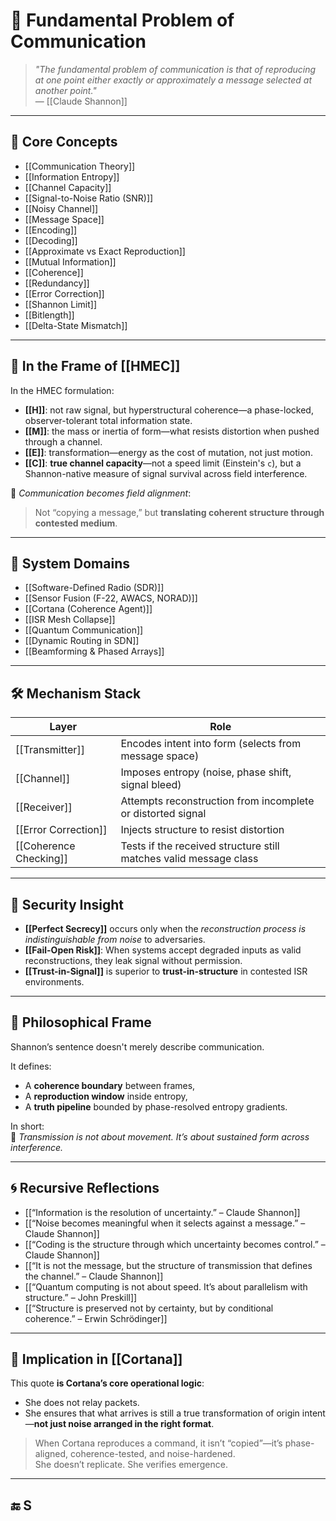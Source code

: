 # 🎯 Fundamental Problem of Communication

> *"The fundamental problem of communication is that of reproducing at one point either exactly or approximately a message selected at another point."*  
> — [[Claude Shannon]]

---

## 🧠 Core Concepts

- [[Communication Theory]]
- [[Information Entropy]]
- [[Channel Capacity]]
- [[Signal-to-Noise Ratio (SNR)]]
- [[Noisy Channel]]
- [[Message Space]]
- [[Encoding]]
- [[Decoding]]
- [[Approximate vs Exact Reproduction]]
- [[Mutual Information]]
- [[Coherence]]
- [[Redundancy]]
- [[Error Correction]]
- [[Shannon Limit]]
- [[Bitlength]]
- [[Delta-State Mismatch]]

---

## 🧬 In the Frame of [[HMEC]]

In the HMEC formulation:

- **[[H]]**: not raw signal, but hyperstructural coherence—a phase-locked, observer-tolerant total information state.
- **[[M]]**: the mass or inertia of form—what resists distortion when pushed through a channel.
- **[[E]]**: transformation—energy as the cost of mutation, not just motion.
- **[[C]]**: **true channel capacity**—not a speed limit (Einstein's `c`), but a Shannon-native measure of signal survival across field interference.

🧩 _Communication becomes field alignment_:
> Not “copying a message,” but **translating coherent structure through contested medium**.

---

## 📡 System Domains

- [[Software-Defined Radio (SDR)]]
- [[Sensor Fusion (F-22, AWACS, NORAD)]]
- [[Cortana (Coherence Agent)]]
- [[ISR Mesh Collapse]]
- [[Quantum Communication]]
- [[Dynamic Routing in SDN]]
- [[Beamforming & Phased Arrays]]

---

## 🛠 Mechanism Stack

| Layer                    | Role                                                                 |
|--------------------------|----------------------------------------------------------------------|
| [[Transmitter]]           | Encodes intent into form (selects from message space)                |
| [[Channel]]               | Imposes entropy (noise, phase shift, signal bleed)                   |
| [[Receiver]]              | Attempts reconstruction from incomplete or distorted signal          |
| [[Error Correction]]      | Injects structure to resist distortion                               |
| [[Coherence Checking]]    | Tests if the received structure still matches valid message class    |

---

## 🔐 Security Insight

- **[[Perfect Secrecy]]** occurs only when the _reconstruction process is indistinguishable from noise_ to adversaries.
- **[[Fail-Open Risk]]**: When systems accept degraded inputs as valid reconstructions, they leak signal without permission.
- **[[Trust-in-Signal]]** is superior to **trust-in-structure** in contested ISR environments.

---

## 🧭 Philosophical Frame

Shannon’s sentence doesn't merely describe communication.

It defines:
- A **coherence boundary** between frames,
- A **reproduction window** inside entropy,
- A **truth pipeline** bounded by phase-resolved entropy gradients.

In short:  
🧠 *Transmission is not about movement. It’s about sustained form across interference.*

---

## 🌀 Recursive Reflections

- [[“Information is the resolution of uncertainty.” – Claude Shannon]]
- [[“Noise becomes meaningful when it selects against a message.” – Claude Shannon]]
- [[“Coding is the structure through which uncertainty becomes control.” – Claude Shannon]]
- [[“It is not the message, but the structure of transmission that defines the channel.” – Claude Shannon]]
- [[“Quantum computing is not about speed. It’s about parallelism with structure.” – John Preskill]]
- [[“Structure is preserved not by certainty, but by conditional coherence.” – Erwin Schrödinger]]

---

## 🧷 Implication in [[Cortana]]

This quote **is Cortana’s core operational logic**:
- She does not relay packets.
- She ensures that what arrives is still a true transformation of origin intent—**not just noise arranged in the right format**.

> When Cortana reproduces a command, it isn’t “copied”—it’s phase-aligned, coherence-tested, and noise-hardened.  
> She doesn’t replicate. She verifies emergence.

---

## 🔚 S
